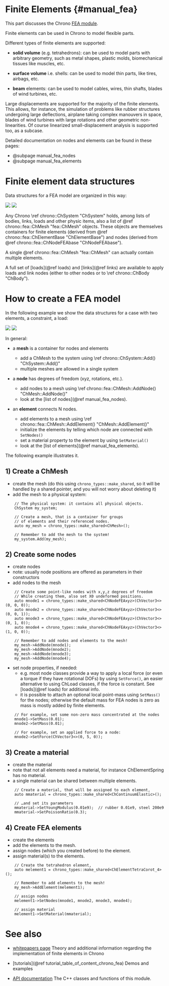 ﻿
Finite Elements      {#manual_fea}
===============

This part discusses the Chrono [FEA module](group__chrono__fea.html).

Finite elements can be used in Chrono to model flexible parts. 

Different types of finite elements are supported:

- **solid volume** (e.g. tetrahedrons): can be used to model parts with arbitrary geometry, such as metal shapes, plastic molds, biomechanical tissues like muscles, etc.

- **surface volume** i.e. shells: can be used to model thin parts, like tires, airbags, etc.

- **beam** elements: can be used to model cables, wires, thin shafts, blades of wind turbines, etc.

Large displacements are supported for the majority of the finite elements. This allows, for instance, the simulation of problems like rubber structures undergoing 
large deflections, airplane taking complex manouvers in space, blades of wind turbines with large rotations and other geometric non-linearities. 
Of course linearized small-displacement analysis is supported too, as a subcase.


Detailed documentation on nodes and elements can be found in these pages:
* @subpage manual_fea_nodes
* @subpage manual_fea_elements




# Finite element data structures

Data structures for a FEA model are organized in this way:

![](http://www.projectchrono.org/assets/manual/fea_data_1a.png) ![](http://www.projectchrono.org/assets/manual/fea_data_1b.png)

Any Chrono \ref chrono::ChSystem "ChSystem" holds, among lists of bodies, links, loads and other physic items, also a list of @ref chrono::fea::ChMesh "fea::ChMesh" objects. These objects are themselves containers for finite elements (derived from @ref chrono::fea::ChElementBase "ChElementBase") and nodes (derived from @ref chrono::fea::ChNodeFEAbase "ChNodeFEAbase").

A single @ref chrono::fea::ChMesh "fea::ChMesh" can actually contain multiple elements.

A full set of [loads](@ref loads) and [links](@ref links) are available to apply loads and link nodes (either to other nodes or to \ref chrono::ChBody "ChBody").


# How to create a FEA model 

In the following example we show the data structures for a case with two elements, a constraint, a load:

![](http://www.projectchrono.org/assets/manual/fea_data_2a.png) ![](http://www.projectchrono.org/assets/manual/fea_data_2b.png)


In general:

- a **mesh** is a container for nodes and elements
  - add a ChMesh to the system using \ref chrono::ChSystem::Add() "ChSystem::Add()"
  - multiple meshes are allowed in a single system

- a **node** has degrees of freedom (xyz, rotations, etc.). 
  - add nodes to a mesh using \ref chrono::fea::ChMesh::AddNode() "ChMesh::AddNode()"
  - look at the [list of nodes](@ref manual_fea_nodes).

- an **element** connects N nodes. 
  - add elements to a mesh using \ref chrono::fea::ChMesh::AddElement() "ChMesh::AddElement()"
  - initialize the elements by telling which node are connected with `SetNodes()`
  - set a material property to the element by using `SetMaterial()`
  - look at the [list of elements](@ref manual_fea_elements).


The following example illustrates it.

## 1) Create a ChMesh 

- create the mesh (do this using `chrono_types::make_shared`, so it will be handled by a shared pointer, and you will not worry about deleting it)
- add the mesh to a physical system:

~~~{.cpp}
    // The physical system: it contains all physical objects.
    ChSystem my_system;

    // Create a mesh, that is a container for groups
    // of elements and their referenced nodes.
    auto my_mesh = chrono_types::make_shared<ChMesh>();

    // Remember to add the mesh to the system!
    my_system.Add(my_mesh);
~~~

## 2) Create some nodes 

- create nodes
- note: usually node positions are offered as parameters in their constructors
- add nodes to the mesh

~~~{.cpp}
    // Create some point-like nodes with x,y,z degrees of freedom
    // While creating them, also set X0 undeformed positions.
    auto mnode1 = chrono_types::make_shared<ChNodeFEAxyz>(ChVector3<>(0, 0, 0));
    auto mnode2 = chrono_types::make_shared<ChNodeFEAxyz>(ChVector3<>(0, 0, 1));
    auto mnode3 = chrono_types::make_shared<ChNodeFEAxyz>(ChVector3<>(0, 1, 0));
    auto mnode4 = chrono_types::make_shared<ChNodeFEAxyz>(ChVector3<>(1, 0, 0));
    
    // Remember to add nodes and elements to the mesh!
    my_mesh->AddNode(mnode1);
    my_mesh->AddNode(mnode2);
    my_mesh->AddNode(mnode3);
    my_mesh->AddNode(mnode4);
~~~

- set node properties, if needed:
  - e.g. most node classes provide a way to apply a local force (or even a torque if they have rotational DOFs) by using `SetForce()`, an easier alternative to using ChLoad classes, if the force is constant. See [loads](@ref loads) for additional info.
  - it is possible to attach an optional local point-mass using `SetMass()` for the nodes; otherwise the default mass for FEA nodes is zero as mass is mostly added by finite elements.

~~~{.cpp}
    // For example, set some non-zero mass concentrated at the nodes
    mnode1->SetMass(0.01); 
    mnode2->SetMass(0.01); 

    // For example, set an applied force to a node:
    mnode2->SetForce(ChVector3<>(0, 5, 0));
~~~

## 3) Create a material

- create the material
- note that not all elements need a material, for instance ChElementSpring has no material.
- a single material can be shared between multiple elements.

~~~{.cpp}
	// Create a material, that will be assigned to each element,
    auto mmaterial = chrono_types::make_shared<ChContinuumElastic>();

    // …and set its parameters
    mmaterial->SetYoungModulus(0.01e9);  // rubber 0.01e9, steel 200e9
    mmaterial->SetPoissonRatio(0.3);
~~~

## 4) Create FEA elements

- create the elements
- add the elements to the mesh.
- assign nodes (which you created before) to the element.
- assign material(s) to the elements.

~~~{.cpp}
	// Create the tetrahedron element, 
    auto melement1 = chrono_types::make_shared<ChElementTetraCorot_4>();
    
    // Remember to add elements to the mesh!
    my_mesh->AddElement(melement1);

    // assign nodes
    melement1->SetNodes(mnode1, mnode2, mnode3, mnode4);

    // assign material
    melement1->SetMaterial(mmaterial);
~~~


# See also


- [whitepapers page](http://projectchrono.org/whitepapers/) 
  Theory and additional information regarding the implementation of finite elements in Chrono 

- [tutorials](@ref tutorial_table_of_content_chrono_fea) 
  Demos and examples
  
- [API documentation](group__chrono__fea.html) 
  The C++ classes and functions of this module.





